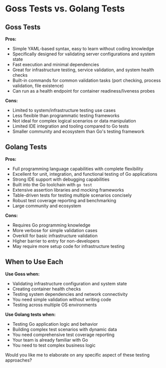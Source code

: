 # Goss Tests vs. Golang Tests

## Goss Tests

**Pros:**
- Simple YAML-based syntax, easy to learn without coding knowledge
- Specifically designed for validating server configurations and system state
- Fast execution and minimal dependencies
- Great for infrastructure testing, service validation, and system health checks
- Built-in commands for common validation tasks (port checking, process validation, file existence)
- Can run as a health endpoint for container readiness/liveness probes

**Cons:**
- Limited to system/infrastructure testing use cases
- Less flexible than programmatic testing frameworks
- Not ideal for complex logical scenarios or data manipulation
- Limited IDE integration and tooling compared to Go tests
- Smaller community and ecosystem than Go's testing framework

## Golang Tests

**Pros:**
- Full programming language capabilities with complete flexibility
- Excellent for unit, integration, and functional testing of Go applications
- Strong IDE support with debugging capabilities
- Built into the Go toolchain with `go test`
- Extensive assertion libraries and mocking frameworks
- Table-driven tests for testing multiple scenarios concisely
- Robust test coverage reporting and benchmarking
- Large community and ecosystem

**Cons:**
- Requires Go programming knowledge
- More verbose for simple validation cases
- Overkill for basic infrastructure validation
- Higher barrier to entry for non-developers
- May require more setup code for infrastructure testing

## When to Use Each

**Use Goss when:**
- Validating infrastructure configuration and system state
- Creating container health checks
- Testing system dependencies and network connectivity
- You need simple validation without writing code
- Testing across multiple OS environments

**Use Golang tests when:**
- Testing Go application logic and behavior
- Building complex test scenarios with dynamic data
- You need comprehensive test coverage reporting
- Your team is already familiar with Go
- You need to test complex business logic

Would you like me to elaborate on any specific aspect of these testing approaches?